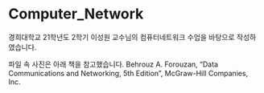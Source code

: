 # Computer_Network

경희대학교 21학년도 2학기 이성원 교수님의 컴퓨터네트워크 수업을 바탕으로 작성하였습니다.

파일 속 사진은 아래 책을 참고했습니다. 
Behrouz A. Forouzan, “Data Communications and Networking, 5th Edition”, McGraw-Hill Companies, Inc.
